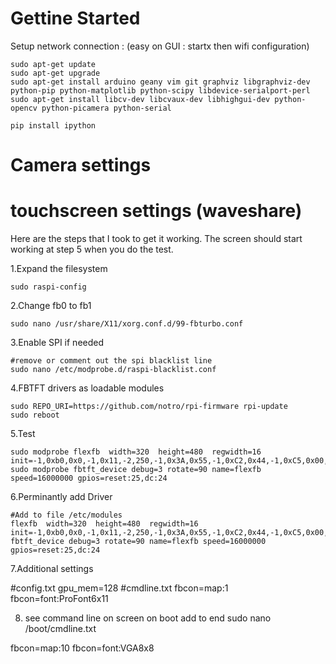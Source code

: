 # Gettine Started

Setup network connection : (easy on GUI : startx then wifi configuration)

    sudo apt-get update
    sudo apt-get upgrade
    sudo apt-get install arduino geany vim git graphviz libgraphviz-dev python-pip python-matplotlib python-scipy libdevice-serialport-perl
    sudo apt-get install libcv-dev libcvaux-dev libhighgui-dev python-opencv python-picamera python-serial

    pip install ipython



# Camera settings


# touchscreen settings (waveshare)
Here are the steps that I took to get it working. The screen should start working at step 5 when you do the test.

1.Expand the filesystem

    sudo raspi-config
2.Change fb0 to fb1

    sudo nano /usr/share/X11/xorg.conf.d/99-fbturbo.conf
3.Enable SPI if needed

    #remove or comment out the spi blacklist line
    sudo nano /etc/modprobe.d/raspi-blacklist.conf
4.FBTFT drivers as loadable modules

    sudo REPO_URI=https://github.com/notro/rpi-firmware rpi-update
    sudo reboot
5.Test

    sudo modprobe flexfb  width=320  height=480  regwidth=16 init=-1,0xb0,0x0,-1,0x11,-2,250,-1,0x3A,0x55,-1,0xC2,0x44,-1,0xC5,0x00,0x00,0x00,0x00,-1,0xE0,0x0F,0x1F,0x1C,0x0C,0x0F,0x08,0x48,0x98,0x37,0x0A,0x13,0x04,0x11,0x0D,0x00,-1,0xE1,0x0F,0x32,0x2E,0x0B,0x0D,0x05,0x47,0x75,0x37,0x06,0x10,0x03,0x24,0x20,0x00,-1,0xE2,0x0F,0x32,0x2E,0x0B,0x0D,0x05,0x47,0x75,0x37,0x06,0x10,0x03,0x24,0x20,0x00,-1,0x36,0x28,-1,0x11,-1,0x29,-3
    sudo modprobe fbtft_device debug=3 rotate=90 name=flexfb speed=16000000 gpios=reset:25,dc:24
6.Perminantly add Driver

    #Add to file /etc/modules
    flexfb  width=320  height=480  regwidth=16 init=-1,0xb0,0x0,-1,0x11,-2,250,-1,0x3A,0x55,-1,0xC2,0x44,-1,0xC5,0x00,0x00,0x00,0x00,-1,0xE0,0x0F,0x1F,0x1C,0x0C,0x0F,0x08,0x48,0x98,0x37,0x0A,0x13,0x04,0x11,0x0D,0x00,-1,0xE1,0x0F,0x32,0x2E,0x0B,0x0D,0x05,0x47,0x75,0x37,0x06,0x10,0x03,0x24,0x20,0x00,-1,0xE2,0x0F,0x32,0x2E,0x0B,0x0D,0x05,0x47,0x75,0x37,0x06,0x10,0x03,0x24,0x20,0x00,-1,0x36,0x28,-1,0x11,-1,0x29,-3
    fbtft_device debug=3 rotate=90 name=flexfb speed=16000000 gpios=reset:25,dc:24

7.Additional settings

#config.txt
gpu_mem=128
#cmdline.txt
fbcon=map:1 fbcon=font:ProFont6x11

8. see command line on screen on boot
add to end
    sudo nano /boot/cmdline.txt 

fbcon=map:10 fbcon=font:VGA8x8
